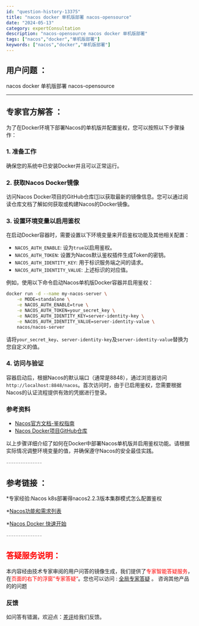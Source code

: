 ```yaml
---
id: "question-history-13375"
title: "nacos docker 单机版部署 nacos-opensource"
date: "2024-05-13"
category: expertConsultation
description: "nacos-opensource nacos docker 单机版部署"
tags: ["nacos","docker","单机版部署"]
keywords: ["nacos","docker","单机版部署"]
---
```


## 用户问题 ： 
 nacos docker 单机版部署 nacos-opensource 

---------------
## 专家官方解答 ：

为了在Docker环境下部署Nacos的单机版并配置鉴权，您可以按照以下步骤操作：

### 1. 准备工作
确保您的系统中已安装Docker并且可以正常运行。

### 2. 获取Nacos Docker镜像
访问Nacos Docker项目的GitHub仓库[[1](https://github.com/nacos-group/nacos-docker)]以获取最新的镜像信息。您可以通过阅读仓库文档了解如何获取或构建Nacos的Docker镜像。

### 3. 设置环境变量以启用鉴权
在启动Docker容器时，需要设置以下环境变量来开启鉴权功能及其他相关配置：
- `NACOS_AUTH_ENABLE`: 设为`true`以启用鉴权。
- `NACOS_AUTH_TOKEN`: 设置为Nacos默认鉴权插件生成Token的密钥。
- `NACOS_AUTH_IDENTITY_KEY`: 用于标识服务端之间的请求。
- `NACOS_AUTH_IDENTITY_VALUE`: 上述标识的对应值。

例如，使用以下命令启动Nacos单机版Docker容器并启用鉴权：
```sh
docker run -d --name my-nacos-server \
    -e MODE=standalone \
    -e NACOS_AUTH_ENABLE=true \
    -e NACOS_AUTH_TOKEN=your_secret_key \
    -e NACOS_AUTH_IDENTITY_KEY=server-identity-key \
    -e NACOS_AUTH_IDENTITY_VALUE=server-identity-value \
    nacos/nacos-server
```
请将`your_secret_key`、`server-identity-key`及`server-identity-value`替换为您自定义的值。

### 4. 访问与验证
容器启动后，根据Nacos的默认端口（通常是8848），通过浏览器访问`http://localhost:8848/nacos`。首次访问时，由于已启用鉴权，您需要根据Nacos的认证流程提供有效的凭据进行登录。

### 参考资料
- [Nacos官方文档-鉴权指南](https://nacos.io/docs/latest/guide/user/auth/)
- [Nacos Docker项目GitHub仓库](https://github.com/nacos-group/nacos-docker)

以上步骤详细介绍了如何在Docker中部署Nacos单机版并启用鉴权功能。请根据实际情况调整环境变量的值，并确保遵守Nacos的安全最佳实践。


<font color="#949494">---------------</font> 


## 参考链接 ：

*专家经验:Nacos k8s部署得nacos2.2.3版本集群模式怎么配置鉴权 
 
 *[Nacos功能和需求列表](https://nacos.io/docs/latest/archive/feature-list)
 
 *[Nacos Docker 快速开始](https://nacos.io/docs/latest/quickstart/quick-start-docker)


 <font color="#949494">---------------</font> 
 


## <font color="#FF0000">答疑服务说明：</font> 

本内容经由技术专家审阅的用户问答的镜像生成，我们提供了<font color="#FF0000">专家智能答疑服务</font>，在<font color="#FF0000">页面的右下的浮窗”专家答疑“</font>。您也可以访问 : [全局专家答疑](https://opensource.alibaba.com/chatBot) 。 咨询其他产品的的问题

### 反馈
如问答有错漏，欢迎点：[差评](https://ai.nacos.io/user/feedbackByEnhancerGradePOJOID?enhancerGradePOJOId=13378)给我们反馈。
